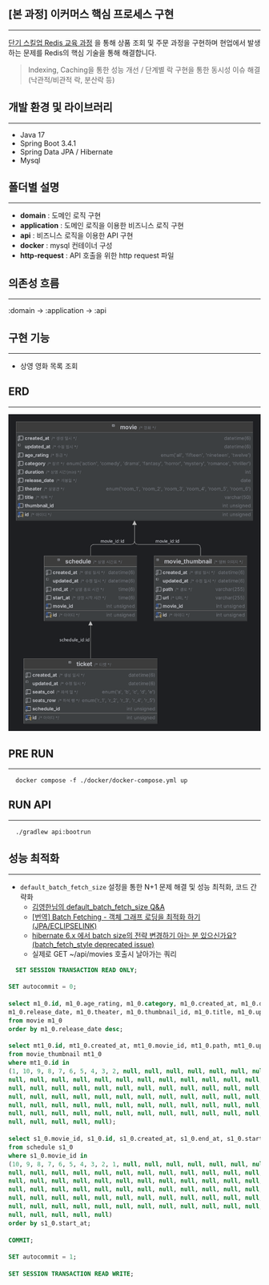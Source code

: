 ## [본 과정] 이커머스 핵심 프로세스 구현

---
[단기 스킬업 Redis 교육 과정](https://hh-skillup.oopy.io/) 을 통해 상품 조회 및 주문 과정을 구현하며 현업에서 발생하는 문제를 Redis의 핵심 기술을 통해 해결합니다.
> Indexing, Caching을 통한 성능 개선 / 단계별 락 구현을 통한 동시성 이슈 해결 (낙관적/비관적 락, 분산락 등)

## 개발 환경 및 라이브러리

---
- Java 17
- Spring Boot 3.4.1
- Spring Data JPA / Hibernate
- Mysql

## 폴더별 설명

---
- **domain** : 도메인 로직 구현
- **application** : 도메인 로직을 이용한 비즈니스 로직 구현
- **api** : 비즈니스 로직을 이용한 API 구현
- **docker** : mysql 컨테이너 구성
- **http-request** : API 호출을 위한 http request 파일

## 의존성 흐름

---
:domain -> :application -> :api

## 구현 기능

---
- 상영 영화 목록 조회

## ERD

---
![erd.png](erd.png)

## PRE RUN

---
```shell
  docker compose -f ./docker/docker-compose.yml up
```

## RUN API

---
```shell
  ./gradlew api:bootrun
```

## 성능 최적화

---
- `default_batch_fetch_size` 설정을 통한 N+1 문제 해결 및 성능 최적화, 코드 간략화
    - [김영한님의 default_batch_fetch_size Q&A](https://www.inflearn.com/community/questions/34469/default-batch-fetch-size-%EA%B4%80%EB%A0%A8%EC%A7%88%EB%AC%B8)
    - [[번역] Batch Fetching - 객체 그래프 로딩을 최적화 하기 (JPA/ECLIPSELINK)](https://narusas.github.io/2017/11/21/Eclipselink_Batch_Fetch.html)
    - [hibernate 6.x 에서 batch size의 전략 변경하기 아는 분 있으신가요?(batch_fetch_style deprecated issue)](https://www.inflearn.com/community/questions/903628/19-04-%EC%B4%88-where-in-%EC%BF%BC%EB%A6%AC-%EB%8C%80%EC%8B%A0-where-array-conatins-%EC%BF%BC%EB%A6%AC%EA%B0%80-%EB%82%98%EC%99%94%EC%8A%B5%EB%8B%88%EB%8B%A4-%EC%8A%A4%ED%94%84%EB%A7%81-%EB%B6%80%ED%8A%B8-3-1)
    - 실제로 GET ~/api/movies 호출시 날아가는 쿼리
```sql
  SET SESSION TRANSACTION READ ONLY;

SET autocommit = 0;

select m1_0.id, m1_0.age_rating, m1_0.category, m1_0.created_at, m1_0.duration,
m1_0.release_date, m1_0.theater, m1_0.thumbnail_id, m1_0.title, m1_0.updated_at
from movie m1_0
order by m1_0.release_date desc;

select mt1_0.id, mt1_0.created_at, mt1_0.movie_id, mt1_0.path, mt1_0.updated_at, mt1_0.url
from movie_thumbnail mt1_0
where mt1_0.id in
(1, 10, 9, 8, 7, 6, 5, 4, 3, 2, null, null, null, null, null, null, null, null, null, null,
null, null, null, null, null, null, null, null, null, null, null, null, null, null, null,
null, null, null, null, null, null, null, null, null, null, null, null, null, null, null,
null, null, null, null, null, null, null, null, null, null, null, null, null, null, null,
null, null, null, null, null, null, null, null, null, null, null, null, null, null, null,
null, null, null, null, null, null, null, null, null, null, null, null, null, null, null,
null, null, null, null, null);

select s1_0.movie_id, s1_0.id, s1_0.created_at, s1_0.end_at, s1_0.start_at, s1_0.updated_at
from schedule s1_0
where s1_0.movie_id in
(10, 9, 8, 7, 6, 5, 4, 3, 2, 1, null, null, null, null, null, null, null, null, null, null,
null, null, null, null, null, null, null, null, null, null, null, null, null, null, null,
null, null, null, null, null, null, null, null, null, null, null, null, null, null, null,
null, null, null, null, null, null, null, null, null, null, null, null, null, null, null,
null, null, null, null, null, null, null, null, null, null, null, null, null, null, null,
null, null, null, null, null, null, null, null, null, null, null, null, null, null, null,
null, null, null, null, null)
order by s1_0.start_at;

COMMIT;

SET autocommit = 1;

SET SESSION TRANSACTION READ WRITE;

 ```